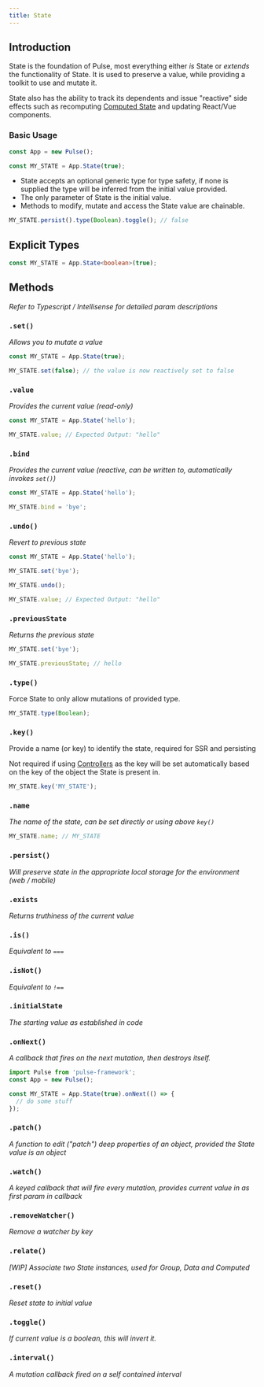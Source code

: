 ```yaml
---
title: State
---
```


## Introduction

State is the foundation of Pulse, most everything either _is_ State or _extends_ the functionality of State. It is used to preserve a value, while providing a toolkit to use and mutate it.

State also has the ability to track its dependents and issue "reactive" side effects such as recomputing [Computed State](./computed.md) and updating React/Vue components.

### Basic Usage

```js
const App = new Pulse();

const MY_STATE = App.State(true);
```

- State accepts an optional generic type for type safety, if none is supplied the type will be inferred from the initial value provided.
- The only parameter of State is the initial value.
- Methods to modify, mutate and access the State value are chainable.

```js
MY_STATE.persist().type(Boolean).toggle(); // false
```

## Explicit Types

```ts
const MY_STATE = App.State<boolean>(true);
```

## Methods

_Refer to Typescript / Intellisense for detailed param descriptions_

### `.set()`

_Allows you to mutate a value_

```typescript
const MY_STATE = App.State(true);

MY_STATE.set(false); // the value is now reactively set to false
```

### `.value`

_Provides the current value (read-only)_

```typescript
const MY_STATE = App.State('hello');

MY_STATE.value; // Expected Output: "hello"
```

### `.bind`

_Provides the current value (reactive, can be written to, automatically invokes `set()`)_

```typescript
const MY_STATE = App.State('hello');

MY_STATE.bind = 'bye';
```

### `.undo()`

_Revert to previous state_

```typescript
const MY_STATE = App.State('hello');

MY_STATE.set('bye');

MY_STATE.undo();

MY_STATE.value; // Expected Output: "hello"
```

### `.previousState`

_Returns the previous state_

```typescript
MY_STATE.set('bye');

MY_STATE.previousState; // hello
```

### `.type()`

Force State to only allow mutations of provided type.

```typescript
MY_STATE.type(Boolean);
```

### `.key()`

Provide a name (or key) to identify the state, required for SSR and persisting

Not required if using [Controllers](./controllers.md) as the key will be set automatically based on the key of the object the State is present in.

```typescript
MY_STATE.key('MY_STATE');
```

### `.name`

_The name of the state, can be set directly or using above `key()`_

```typescript
MY_STATE.name; // MY_STATE
```

### `.persist()`

_Will preserve state in the appropriate local storage for the environment (web / mobile)_

### `.exists`

_Returns truthiness of the current value_

### `.is()`

_Equivalent to `===`_

### `.isNot()`

_Equivalent to `!==`_

### `.initialState`

_The starting value as established in code_

### `.onNext()`

_A callback that fires on the next mutation, then destroys itself._

```typescript
import Pulse from 'pulse-framework';
const App = new Pulse();

const MY_STATE = App.State(true).onNext(() => {
  // do some stuff
});
```

### `.patch()`

_A function to edit ("patch") deep properties of an object, provided the State value is an object_

### `.watch()`

_A keyed callback that will fire every mutation, provides current value in as first param in callback_

### `.removeWatcher()`

_Remove a watcher by key_

### `.relate()`

_[WIP] Associate two State instances, used for Group, Data and Computed_

### `.reset()`

_Reset state to initial value_

### `.toggle()`

_If current value is a boolean, this will invert it._

### `.interval()`

_A mutation callback fired on a self contained interval_
